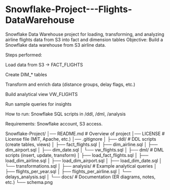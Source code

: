 # Snowflake-Project---Flights-DataWarehouse
Snowflake Data Warehouse project for loading, transforming, and analyzing airline flights data from S3 into fact and dimension tables
Objective: Build a Snowflake data warehouse from S3 airline data.

Steps performed:

Load data from S3 → FACT_FLIGHTS

Create DIM_* tables

Transform and enrich data (distance groups, delay flags, etc.)

Build analytical view VW_FLIGHTS

Run sample queries for insights

How to run: Snowflake SQL scripts in /ddl, /dml, /analysis

Requirements: Snowflake account, S3 access.


Snowflake-Project/
│── README.md              # Overview of project
│── LICENSE                # License file (MIT, Apache, etc.)
│── .gitignore
│
├── ddl/                   # DDL scripts (create tables, views)
│   ├── fact_flights.sql
│   ├── dim_airline.sql
│   ├── dim_airport.sql
│   ├── dim_date.sql
│   └── vw_flights.sql
│
├── dml/                   # DML scripts (insert, update, transform)
│   ├── load_fact_flights.sql
│   ├── load_dim_airline.sql
│   ├── load_dim_airport.sql
│   ├── load_dim_date.sql
│   └── transformations.sql
│
├── analysis/              # Example analytical queries
│   ├── flights_per_year.sql
│   ├── flights_per_airline.sql
│   └── delays_analysis.sql
│
└── docs/                  # Documentation (ER diagrams, notes, etc.)
    └── schema.png
